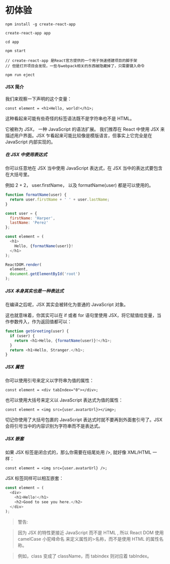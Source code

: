 # 初体验

```
npm install -g create-react-app

create-react-app app

cd app

npm start

// create-react-app 是React官方提供的一个用于快速搭建项目的脚手架  
// 但是打开项目会发现，一些与webpack相关的东西被隐藏掉了，只需要键入命令  

npm run eject  
```

#### JSX 简介

我们来观察一下声明的这个变量：

`const element = <h1>Hello, world!</h1>;`

这种看起来可能有些奇怪的标签语法既不是字符串也不是 HTML。

它被称为 JSX， 一种 JavaScript 的语法扩展。 我们推荐在 React 中使用 JSX 来描述用户界面。JSX 乍看起来可能比较像是模版语言，但事实上它完全是在 JavaScript 内部实现的。

##### 在 JSX 中使用表达式

你可以任意地在 JSX 当中使用 JavaScript 表达式，在 JSX 当中的表达式要包含在大括号里。

例如 2 + 2， user.firstName， 以及 formatName(user) 都是可以使用的。

```js
function formatName(user) {
  return user.firstName + ' ' + user.lastName;
}

const user = {
  firstName: 'Harper',
  lastName: 'Perez'
};

const element = (
  <h1>
    Hello, {formatName(user)}!
  </h1>
);

ReactDOM.render(
  element,
  document.getElementById('root')
);
```
##### JSX 本身其实也是一种表达式

在编译之后呢，JSX 其实会被转化为普通的 JavaScript 对象。

这也就意味着，你其实可以在 if 或者 for 语句里使用 JSX，将它赋值给变量，当作参数传入，作为返回值都可以：
```js
function getGreeting(user) {
  if (user) {
    return <h1>Hello, {formatName(user)}!</h1>;
  }
  return <h1>Hello, Stranger.</h1>;
}
```
##### JSX 属性

你可以使用引号来定义以字符串为值的属性：

`const element = <div tabIndex="0"></div>;`

也可以使用大括号来定义以 JavaScript 表达式为值的属性：

`const element = <img src={user.avatarUrl}></img>;`

切记你使用了大括号包裹的 JavaScript 表达式时就不要再到外面套引号了。JSX 会将引号当中的内容识别为字符串而不是表达式。

##### JSX 嵌套

如果 JSX 标签是闭合式的，那么你需要在结尾处用 />, 就好像 XML/HTML 一样：

`const element = <img src={user.avatarUrl} />;`

JSX 标签同样可以相互嵌套：

```js
const element = (
  <div>
    <h1>Hello!</h1>
    <h2>Good to see you here.</h2>
  </div>
);
```

>警告:

>因为 JSX 的特性更接近 JavaScript 而不是 HTML , 所以 React DOM 使用 camelCase 小驼峰命名 来定义属性的>名称，而不是使用 HTML 的属性名称。

>例如，class 变成了 className，而 tabindex 则对应着 tabIndex。